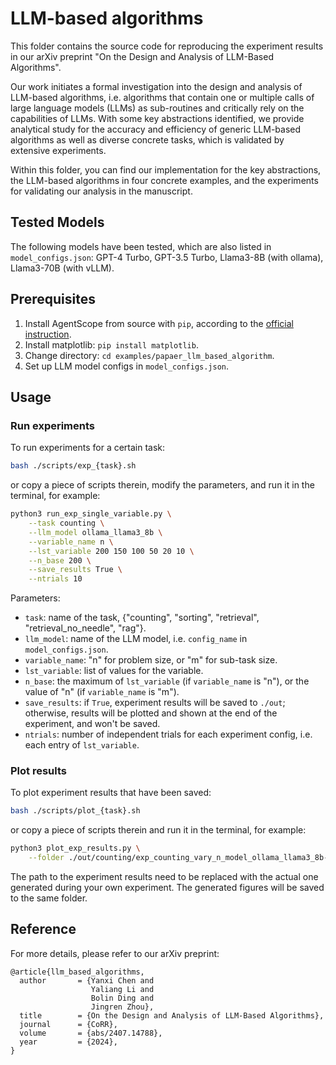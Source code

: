 # LLM-based algorithms

This folder contains the source code for reproducing the experiment results in our arXiv preprint "On the Design and Analysis of LLM-Based Algorithms".

Our work initiates a formal investigation into the design and analysis of LLM-based algorithms,
i.e. algorithms that contain one or multiple calls of large language models (LLMs) as sub-routines and critically rely on the capabilities of LLMs.
With some key abstractions identified, we provide analytical study for the accuracy and efficiency of generic LLM-based algorithms as well as diverse concrete tasks, which is validated by extensive experiments.

Within this folder, you can find our implementation for the key abstractions,
the LLM-based algorithms in four concrete examples,
and the experiments for validating our analysis in the manuscript.

## Tested Models

The following models have been tested, which are also listed in `model_configs.json`:
GPT-4 Turbo,
GPT-3.5 Turbo,
Llama3-8B (with ollama),
Llama3-70B (with vLLM).

## Prerequisites

1. Install AgentScope from source with `pip`, according to the [official instruction](../../README.md).
2. Install matplotlib: `pip install matplotlib`.
3. Change directory: `cd examples/papaer_llm_based_algorithm`.
4. Set up LLM model configs in `model_configs.json`.

## Usage

### Run experiments

To run experiments for a certain task:

```bash
bash ./scripts/exp_{task}.sh
```

or copy a piece of scripts therein, modify the parameters, and run it in the terminal, for example:

```bash
python3 run_exp_single_variable.py \
    --task counting \
    --llm_model ollama_llama3_8b \
    --variable_name n \
    --lst_variable 200 150 100 50 20 10 \
    --n_base 200 \
    --save_results True \
    --ntrials 10
```

Parameters:

- `task`: name of the task, {"counting", "sorting", "retrieval", "retrieval_no_needle", "rag"}.
- `llm_model`: name of the LLM model, i.e. `config_name` in `model_configs.json`.
- `variable_name`: "n" for problem size, or "m" for sub-task size.
- `lst_variable`: list of values for the variable.
- `n_base`: the maximum of `lst_variable` (if `variable_name` is "n"), or the value of "n" (if `variable_name` is "m").
- `save_results`: if `True`, experiment results will be saved to `./out`; otherwise, results will be plotted and shown at the end of the experiment, and won't be saved.
- `ntrials`: number of independent trials for each experiment config, i.e. each entry of `lst_variable`.

### Plot results

To plot experiment results that have been saved:

```bash
bash ./scripts/plot_{task}.sh
```

or copy a piece of scripts therein and run it in the terminal, for example:

```bash
python3 plot_exp_results.py \
    --folder ./out/counting/exp_counting_vary_n_model_ollama_llama3_8b-2024-06-19-11-11-13-kkwrhc
```

The path to the experiment results need to be replaced with the actual one generated during your own experiment.
The generated figures will be saved to the same folder.

## Reference

For more details, please refer to our arXiv preprint:

```
@article{llm_based_algorithms,
  author       = {Yanxi Chen and
                  Yaliang Li and
                  Bolin Ding and
                  Jingren Zhou},
  title        = {On the Design and Analysis of LLM-Based Algorithms},
  journal      = {CoRR},
  volume       = {abs/2407.14788},
  year         = {2024},
}
```
